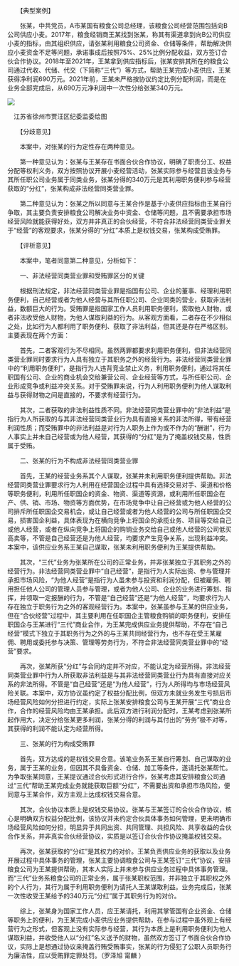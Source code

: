 　　【典型案例】

　　张某，中共党员，A市某国有粮食公司总经理，该粮食公司经营范围包括向B公司供应小麦。2017年，粮食经销商王某找到张某，称其有渠道拿到向B公司供应小麦的指标，由其组织供应，请张某利用粮食公司资金、仓储等条件，帮助解决供应小麦资金不足等问题，承诺事成后按照75%、25%比例分配收益，双方签订合伙合作协议。2018年至2021年，王某拿到供应指标后，张某安排其所在的粮食公司通过代收、代储、代交（下简称“三代”）等方式，帮助王某完成小麦供应，王某获得净利润690万元。2021年前，王某未严格按协议约定比例分配利润，而是在业务全部完成后，从690万元净利润中一次性分给张某340万元。 

![](https://www.ccdi.gov.cn/hdjln/ywtt/202304/W020230428464903587359.jpeg)

　江苏省徐州市贾汪区纪委监委绘图

　　【分歧意见】

　　本案中，对张某的行为定性存在两种意见。

　　第一种意见认为：张某与王某存在书面合伙合作协议，明确了职责分工、权益分配等权利义务，双方按照协议开展小麦经营活动，张某实际参与经营且该业务与其所任职公司业务属于同类业务，张某分得的340万元是其利用职务便利参与经营获取的“分红”，张某构成非法经营同类营业罪。

　　第二种意见认为：张某之所以同意与王某合作是基于小麦供应指标由王某自行争取，其主要负责安排粮食公司解决业务中资金、仓储等问题，且不需要承担市场经营风险就能获得好处，双方并非真正的合伙经营，不符合非法经营同类营业罪关于“经营”的客观要求，张某分得的“分红”本质上是权钱交易，张某构成受贿罪。

　　【评析意见】

　　本案中，笔者同意第二种意见，分析如下：

　　一、非法经营同类营业罪和受贿罪区分的关键

　　根据刑法规定，非法经营同类营业罪是指国有公司、企业的董事、经理利用职务便利，自己经营或者为他人经营与其所任职公司、企业同类的营业，获取非法利益，数额巨大的行为。受贿罪是指国家工作人员利用职务便利，索取他人财物，或者非法收受他人财物，为他人谋取利益的行为。从客观方面看，二者存在不少相似之处，比如行为人都利用了职务便利、获取了非法利益，但其还是存在严格区别。主要表现在两个方面：

　　首先，二者客观行为不尽相同。虽然两罪都要求利用职务便利，但非法经营同类营业罪同时要求行为人具有独立于其职务之外的经营行为。非法经营同类营业罪中的“利用职务便利”，是指行为人违背竞业禁止义务，利用职务便利，通过将其任职国有公司、企业的商业机会交给兼营公司、企业经营等方式，与所任职公司、企业形成竞争或利益冲突关系。对于受贿罪来说，行为人利用职务便利为他人谋取利益与获得财物之间是直接的，不要求有经营行为。

　　其次，二者获取的非法利益性质不同。非法经营同类营业罪中的“非法利益”是指行为人所获取的与其非法经营同类营业行为具有直接关系的非法所得，带有经营利润性质；而受贿罪中的非法利益是对行为人职务上作为或不作为的“酬谢”，行为人事实上并未自己经营或为他人经营，其获得的“分红”是为了掩盖权钱交易，性质属于受贿。

　　二、张某的行为不构成非法经营同类营业罪

　　首先，王某的经营业务系其个人谋取，张某并未利用职务便利提供帮助。非法经营同类营业罪要求行为人利用在经营国企过程中具有选择交易对手、渠道和价格等职务便利，利用所任职国企的资金、物资、渠道等资源，或利用所任职国企在产、供、销、市场、物资等方面优势，在市场竞争中让自己经营或为他人经营的公司排斥所任职国企交易机会，或让自己经营或者为他人经营的公司与所任职国企交易，损害国企利益，具体表现为在横向竞争上将国企的承揽业务、项目等交给自己或他人经营，或者在纵向竞争上将国企的购销业务交给自己或他人经营的公司低买高卖等，不管是自己经营还是为他人经营，均要求产生竞争关系，出现利益冲突。本案中，该供应业务系王某自己谋取，张某未利用职务便利为王某提供帮助。

　　其次，“三代”业务为张某所在公司的正常业务，并非张某独立于其职务之外的经营行为。非法经营同类营业罪中“自己经营”，是指行为人实际出资、参与管理并承担市场风险，“为他人经营”是指行为人虽未参与投资和利润分配，但被雇佣、聘用担任他人公司的管理人员参与管理，或者为他人公司、企业的业务进行筹划、指挥，并领取一定报酬的行为，不管是“自己经营”还是“为他人经营”，均要求行为人存在独立于职务行为之外的客观经营行为。本案中，张某虽参与王某的供应业务，但在“合伙经营”过程中，其主要利用在任职国企主管粮食购销的职务便利，安排任职国企与王某进行“三代”商业合作，为王某完成供应业务提供帮助，不存在“自己经营”模式下独立于其职务行为之外的与王某共同经营行为，也不存在受王某雇佣、聘用或委托参与决策、管理等劳务行为，不符合非法经营同类营业罪中的“经营”要求。

　　再次，张某所获“分红”与合同约定并不对应，不能认定为经营所得。非法经营同类营业罪中行为人所获取非法利益是与其非法经营同类营业行为具有直接对应关系的非法所得。不管是“自己经营”还是“为他人经营”，行为人所得均与市场经营风险关联。本案中，双方协议虽约定了权益分配比例，但双方未就业务发生亏损后市场经营风险如何分担进行约定，实际上张某安排粮食公司与王某开展“三代”商业合作，合作的经营风险均由王某承担。此后双方进行利润分配时，王某考虑到张某所起作用大，决定分给张某更多利润，张某分得的利润与其付出的“劳务”极不对等，其获得的利润不能认定为经营所得。

　　三、张某的行为构成受贿罪

　　首先，双方达成的是权钱交易合意。该笔业务系王某自行筹划、自己谋取的业务，属于王某的业务，但因其不具备资金、仓储、加工等条件，遂请托张某帮忙。为争取张某同意，王某提议通过合伙形式进行合作，张某考虑其安排粮食公司通过“三代”帮助王某完成业务就能获取巨额“分红”，不需要出资和承担市场风险，便同意与王某合作，双方主观上达成权钱交易合意。

　　其次，合伙协议本质上是权钱交易协议。张某与王某签订的合伙合作协议，核心是明确双方权益分配比例，该协议并未约定合伙具体事务如何管理，更未明确市场经营风险如何分担，明显异于共同出资、共同管理、共担风险、共享收益的合伙合作关系，并非真实合伙经营协议，实质是以签订合伙合作协议掩盖权钱交易。

　　再次，张某获取的“分红”是其权力的对价。王某负责供应业务的获取以及业务开展过程中具体事务的管理，张某主要协调粮食公司与王某签订“三代”协议，安排粮食公司为王某提供帮助，其本人实际上并未参与供应业务过程中具体事务管理。而“三代”业务系粮食公司的正常业务，属于张某职权范围，并非独立于其职权之外的个人行为，其行为属于利用职务便利为请托人王某谋取利益。业务完成后，张某一次性收受王某给予的340万元“分红”属于其职务行为的对价。

　　综上，张某身为国家工作人员，应王某请托，利用其掌管国有企业资金、仓储等职务上的便利，为王某完成小麦供应业务提供帮助，在参与过程中虽外观上有经营行为之形式，但客观上没有实际参与经营，其行为本质上是利用职务便利为他人谋取利益，并收受他人以“分红”名义送予的财物，虽然双方签订了书面合伙合作协议，实际上是想通过协议来掩盖行贿受贿事实，张某的行为侵犯了公职人员职务行为廉洁性，应以受贿罪定罪处罚。（罗泽旭 甯麟 ）